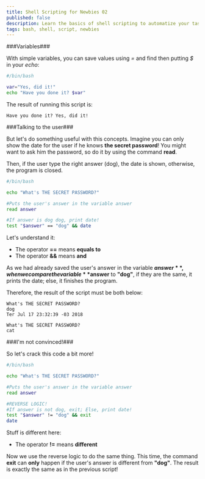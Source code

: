 ```yaml
---
title: Shell Scripting for Newbies 02
published: false
description: Learn the basics of shell scripting to automatize your tasks!
tags: bash, shell, script, newbies
---
```


###Variables###

With simple variables, you can save values using *=* and find then putting *$* in your *echo*:

```sh
#/bin/bash

var="Yes, did it!"
echo "Have you done it? $var"
```
The result of running this script is:

```
Have you done it? Yes, did it!
```

###Talking to the user###

But let's do something useful with this concepts. Imagine you can only show the date for the user if he knows **the secret password**! You might want to ask him the password, so do it by using the command **read**. 

Then, if the user type the right answer (dog), the date is shown, otherwise, the program is closed.

```sh
#/bin/bash

echo "What's THE SECRET PASSWORD?"

#Puts the user's answer in the variable answer
read answer

#If answer is dog dog, print date!
test "$answer" == "dog" && date
```
Let's understand it:
- The operator **==** means **equals to**
- The operator **&&** means **and**

As we had already saved the user's answer in the variable **$answer**, when we compare the variable **$answer** to **"dog"**, if they are the same, it prints the date; else, it finishes the program.

Therefore, the result of the script must be both below:

```
What's THE SECRET PASSWORD?
dog
Ter Jul 17 23:32:39 -03 2018
```
```
What's THE SECRET PASSWORD?
cat
```
###I'm not convinced!###

So let's crack this code a bit more! 

```sh
#/bin/bash

echo "What's THE SECRET PASSWORD?"

#Puts the user's answer in the variable answer
read answer

#REVERSE LOGIC!
#If answer is not dog, exit; Else, print date!
test "$answer" != "dog" && exit
date
```
Stuff is different here:
- The operator **!=** means **different**

Now we use the reverse logic to do the same thing. This time, the command **exit** can **only** happen if the user's answer is different from **"dog"**.
The result is exactly the same as in the previous script!
